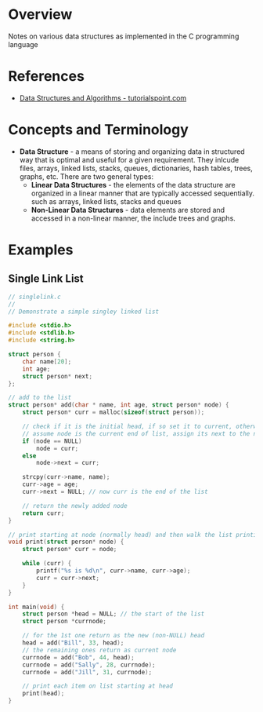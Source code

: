 # Overview

Notes on various data structures as implemented in the C programming language

# References

* [Data Structures and Algorithms - tutorialspoint.com](https://www.tutorialspoint.com/data_structures_algorithms/index.htm)

# Concepts and Terminology

* **Data Structure** - a means of storing and organizing data in structured way that is optimal and useful for a given requirement.  They inlcude files, arrays, linked lists, stacks, queues, dictionaries, hash tables, trees, graphs, etc.  There are two general types:
    * **Linear Data Structures** - the elements of the data structure are organized in a linear manner that are typically accessed sequentially. such as arrays, linked lists, stacks and queues
    * **Non-Linear Data Structures** - data elements are stored and accessed in a non-linear manner, the include trees and graphs.

# Examples

## Single Link List

```c
// singlelink.c
//
// Demonstrate a simple singley linked list

#include <stdio.h>
#include <stdlib.h>
#include <string.h>

struct person {
    char name[20];
    int age;
    struct person* next;
};

// add to the list
struct person* add(char * name, int age, struct person* node) {
    struct person* curr = malloc(sizeof(struct person));

    // check if it is the initial head, if so set it to current, otherwise
    // assume node is the current end of list, assign its next to the new node
    if (node == NULL)
        node = curr;
    else
        node->next = curr;

    strcpy(curr->name, name);
    curr->age = age;
    curr->next = NULL; // now curr is the end of the list

    // return the newly added node
    return curr;
}

// print starting at node (normally head) and then walk the list printing each entry
void print(struct person* node) {
    struct person* curr = node;

    while (curr) {
        printf("%s is %d\n", curr->name, curr->age);
        curr = curr->next;
    }
}

int main(void) {
    struct person *head = NULL; // the start of the list
    struct person *currnode;

    // for the 1st one return as the new (non-NULL) head
    head = add("Bill", 33, head);
    // the remaining ones return as current node
    currnode = add("Bob", 44, head);
    currnode = add("Sally", 28, currnode);
    currnode = add("Jill", 31, currnode);

    // print each item on list starting at head
    print(head);
}
```
